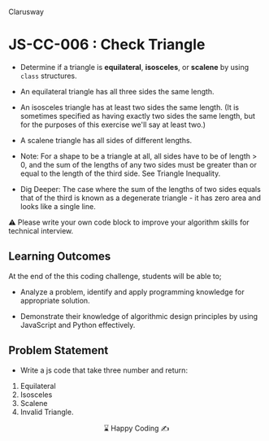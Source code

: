 <p>Clarusway<img align="right"
  src="https://secure.meetupstatic.com/photos/event/3/1/b/9/600_488352729.jpeg"  width="15px"></p>

# JS-CC-006 : Check Triangle

- Determine if a triangle is **equilateral**, **isosceles**, or **scalene** by using `class` structures.

- An equilateral triangle has all three sides the same length.

- An isosceles triangle has at least two sides the same length. (It is sometimes specified as having exactly two sides the same length, but for the purposes of this exercise we'll say at least two.)

- A scalene triangle has all sides of different lengths.

- Note: For a shape to be a triangle at all, all sides have to be of length > 0, and the sum of the lengths of any two sides must be greater than or equal to the length of the third side. See Triangle Inequality.

- Dig Deeper: The case where the sum of the lengths of two sides equals that of the third is known as a degenerate triangle - it has zero area and looks like a single line.

⚠️ Please write your own code block to improve your algorithm skills for technical interview.

## Learning Outcomes

At the end of the this coding challenge, students will be able to;

- Analyze a problem, identify and apply programming knowledge for appropriate solution.

- Demonstrate their knowledge of algorithmic design principles by using JavaScript and Python effectively.

## Problem Statement

- Write a js code that take three number and return:

1. Equilateral
1. Isosceles
1. Scalene
1. Invalid Triangle.

<center> ⌛ Happy Coding  ✍ </center>
